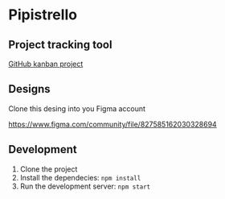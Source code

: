 # Pipistrello

## Project tracking tool

[GitHub kanban project](https://github.com/sagaban/pipistrello-project/projects/1)

## Designs

Clone this desing into you Figma account

https://www.figma.com/community/file/827585162030328694

## Development

1. Clone the project
2. Install the dependecies: `npm install`
3. Run the development server: `npm start`
